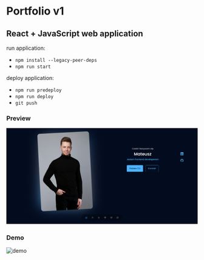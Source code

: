 # Portfolio v1

## React + JavaScript web application

run application:   
* `npm install --legacy-peer-deps`     
* `npm run start`     

deploy application:   
* `npm run predeploy`  
* `npm run deploy`  
* `git push`  

### Preview
![preview](public/preview.PNG)

### Demo  
![demo](public/demo.gif)